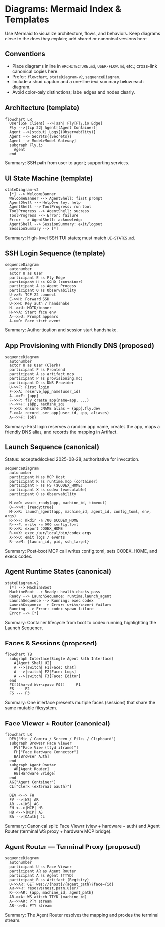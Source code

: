 # Diagrams: Mermaid Index & Templates

Use Mermaid to visualize architecture, flows, and behaviors. Keep diagrams close to the docs they
explain; add shared or canonical versions here.

## Conventions

- Place diagrams inline in `ARCHITECTURE.md`, `USER-FLOW.md`, etc.; cross-link canonical copies
  here.
- Prefer: `flowchart`, `stateDiagram-v2`, `sequenceDiagram`.
- Include a short caption and a one-line text summary below each diagram.
- Avoid color-only distinctions; label edges and nodes clearly.

## Architecture (template)

```mermaid
flowchart LR
  User[SSH Client] -->|ssh| Fly[Fly.io Edge]
  Fly -->|tcp 22| Agent[(Agent Container)]
  Agent -->|stdout| Logs[(Observability)]
  Agent --> Secrets{{Secrets}}
  Agent --> Model>Model Gateway]
  subgraph Fly.io
    Agent
  end
```

Summary: SSH path from user to agent; supporting services.

## UI State Machine (template)

```mermaid
stateDiagram-v2
  [*] --> WelcomeBanner
  WelcomeBanner --> AgentShell: first prompt
  AgentShell --> HelpOverlay: help
  AgentShell --> ToolProgress: run tool
  ToolProgress --> AgentShell: success
  ToolProgress --> Error: failure
  Error --> AgentShell: acknowledge
  AgentShell --> SessionSummary: exit/logout
  SessionSummary --> [*]
```

Summary: High-level SSH TUI states; must match `UI-STATES.md`.

## SSH Login Sequence (template)

```mermaid
sequenceDiagram
  autonumber
  actor U as User
  participant E as Fly Edge
  participant H as SSHD (container)
  participant A as Agent Process
  participant O as Observability
  U->>E: TCP 22 connect
  E->>H: Forward SSH
  U->>H: Key auth / handshake
  H-->>U: MOTD/banner
  H->>A: Start face env
  A-->>U: Prompt appears
  A->>O: Face start event
```

Summary: Authentication and session start handshake.

## App Provisioning with Friendly DNS (proposed)

```mermaid
sequenceDiagram
  autonumber
  actor U as User (Clerk)
  participant F as Frontend
  participant A as artifact.mcp
  participant P as provisioning.mcp
  participant D as DNS Provider
  U->>F: First login
  F->>A: reserve_app_name(user_id)
  A-->>F: {app}
  F->>P: fly_create_app(name=app, ...)
  P-->>F: {app, machine_id}
  F->>D: ensure CNAME alias → {app}.fly.dev
  F->>A: record_user_app(user_id, app, aliases)
  A-->>F: {ok}
```

Summary: First login reserves a random app name, creates the app, maps a friendly DNS alias, and
records the mapping in Artifact.

## Launch Sequence (canonical)

Status: accepted/locked 2025-08-28; authoritative for invocation.

```mermaid
sequenceDiagram
  autonumber
  participant M as MCP Host
  participant R as runtime.mcp (container)
  participant F as FS ($CODEX_HOME)
  participant X as codex (executable)
  participant O as Observability

  M->>O: await_ready(app, machine_id, timeout)
  O-->>M: {ready:true}
  M->>R: launch_agent(app, machine_id, agent_id, config_toml, env, args)
  R->>F: mkdir -m 700 $CODEX_HOME
  R->>F: write -m 600 config.toml
  R->>R: export CODEX_HOME
  R->>X: exec /usr/local/bin/codex args
  X->>O: emit logs / events
  R-->>M: {launch_id, pid, ssh_target}
```

Summary: Post-boot MCP call writes config.toml, sets CODEX_HOME, and execs codex.

## Agent Runtime States (canonical)

```mermaid
stateDiagram-v2
  [*] --> MachineBoot
  MachineBoot --> Ready: health checks pass
  Ready --> LaunchSequence: runtime.launch_agent
  LaunchSequence --> Running: exec codex
  LaunchSequence --> Error: write/export failure
  Running --> Error: codex spawn failure
  Error --> [*]
```

Summary: Container lifecycle from boot to codex running, highlighting the Launch Sequence.

## Faces & Sessions (proposed)

```mermaid
flowchart TB
  subgraph Interface[Single Agent Path Interface]
    A[Agent Shell UI]
    A -->|switch| F1[Face: Chat]
    A -->|switch| F2[Face: Logs]
    A -->|switch| F3[Face: Editor]
  end
  FS[(Shared Workspace FS)] --- P1
  FS --- P2
  FS --- P3
```

Summary: One interface presents multiple faces (sessions) that share the same mutable filesystem.

## Face Viewer + Router (canonical)

```mermaid
flowchart LR
  DEV["Mic / Camera / Screen / Files / Clipboard"]
  subgraph Browser Face Viewer
    FV["Face View (ttyd iframe)"]
    FH["Face Hardware Connector"]
    BA[Browser Auth]
  end
  subgraph Agent Router
    AR[Agent Router]
    HB[Hardware Bridge]
  end
  AG["Agent Container"]
  CL["Clerk (external oauth)"]

  DEV <--> FH
  FV -->|WS| AR
  AR -->|WS| AG
  FH <-->|MCP| HB
  HB <-->|MCP| AG
  BA -->|OAuth| CL
```

Summary: Canonical split: Face Viewer (view + hardware + auth) and Agent Router (terminal WS proxy +
hardware MCP bridge).

## Agent Router — Terminal Proxy (proposed)

```mermaid
sequenceDiagram
  autonumber
  participant U as Face Viewer
  participant AR as Agent Router
  participant A as Agent (TTYD)
  participant R as Artifact (Registry)
  U->>AR: GET wss://{host}/{agent_path}?face={id}
  AR->>R: resolve(host,path,user)
  R-->>AR: {app, machine_id, agent_path}
  AR->>A: WS attach TTYD (machine_id)
  A-->>AR: PTY stream
  AR-->>U: PTY stream
```

Summary: The Agent Router resolves the mapping and proxies the terminal stream.
